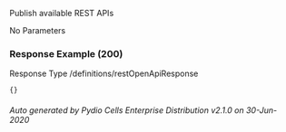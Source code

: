 






 
Publish available REST APIs  


No Parameters



### Response Example (200)
Response Type /definitions/restOpenApiResponse

```
{}
```




###### Auto generated by Pydio Cells Enterprise Distribution v2.1.0 on 30-Jun-2020

